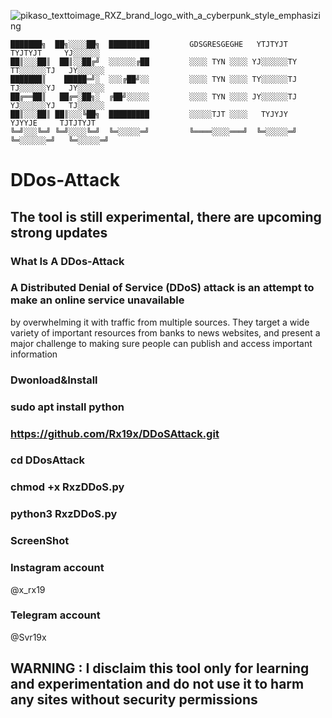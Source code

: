                              
![pikaso_texttoimage_RXZ_brand_logo_with_a_cyberpunk_style_emphasizing](https://github.com/user-attachments/assets/c58029a8-242b-420a-a63f-195a0df403cb)

    ███████╗  ██╗░░░░██╗  █████████         GDSGRESGEGHE   YTJTYJT     TYJTYJT     YJ░░░░░░                           
    ██║░░░██║  ██║░░██╔╝  ░░░░░░╔██         ░░░░ TYN ░░░░ YJ░░░░░░TY  TT░░░░░░TJ   JY░░░░░░           
    ███████║    █████═╝░  ░░░╔██╝░░         ░░░░ TYN ░░░░ TY░░░░░░TJ  TJ░░░░░░YJ   JY░░░░░░
    ██╔══██║   ██╔═░██╗░  ╔██╝░░░░░         ░░░░ TYN ░░░░ JY░░░░░░TJ  YJ░░░░░░YJ   TJ░░░░░░
    ██║░░░██║ ██║░░░╚██╗  █████████         ░░░░░TJT ░░░░   TYJYJY      YJYYJE     TJTJTYJT
    ╚═╝░░░╚═╝ ╚═╝░░░░╚═╝  ╚═░░░░░═╝         ╚════░░░░═══╝  ╚═░░░░░═╝  ╚═░░░░░░═╝   ╚═░░░░░═╝

# DDos-Attack 
## The tool is still experimental, there are upcoming strong updates
### What Is A DDos-Attack

### A Distributed Denial of Service (DDoS) attack is an attempt to make an online service unavailable 
by overwhelming it with traffic from multiple sources. They target a wide variety of important resources
from banks to news websites, and present a major challenge to making sure people can publish and access important information

### Dwonload&Install

### sudo apt install python

### https://github.com/Rx19x/DDoSAttack.git

### cd DDosAttack

### chmod +x RxzDDoS.py

### python3 RxzDDoS.py

### ScreenShot 


### Instagram account 

 @x_rx19

### Telegram account

 @Svr19x

## WARNING : I disclaim this tool only for learning and experimentation and do not use it to harm any sites without security permissions
